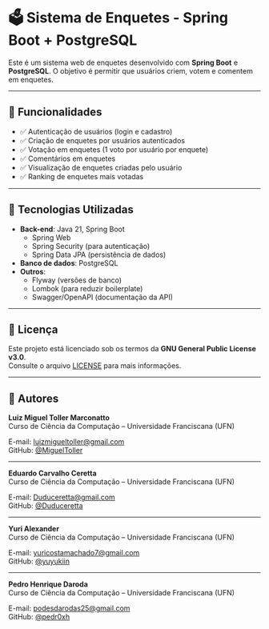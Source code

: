 # 🗳️ Sistema de Enquetes - Spring Boot + PostgreSQL

Este é um sistema web de enquetes desenvolvido com **Spring Boot** e **PostgreSQL**. O objetivo é permitir que usuários criem, votem e comentem em enquetes.

---

## 🚀 Funcionalidades

- ✅ Autenticação de usuários (login e cadastro)
- ✅ Criação de enquetes por usuários autenticados
- ✅ Votação em enquetes (1 voto por usuário por enquete)
- ✅ Comentários em enquetes
- ✅ Visualização de enquetes criadas pelo usuário
- ✅ Ranking de enquetes mais votadas

---

## 🧱 Tecnologias Utilizadas

- **Back-end**: Java 21, Spring Boot
  - Spring Web
  - Spring Security (para autenticação)
  - Spring Data JPA (persistência de dados)
- **Banco de dados**: PostgreSQL
- **Outros**:
  - Flyway (versões de banco)
  - Lombok (para reduzir boilerplate)
  - Swagger/OpenAPI (documentação da API)

---

## 📝 Licença

Este projeto está licenciado sob os termos da **GNU General Public License v3.0**.  
Consulte o arquivo [LICENSE](LICENSE) para mais informações.

---

## 👤 Autores

**Luiz Miguel Toller Marconatto**  
Curso de Ciência da Computação – Universidade Franciscana (UFN)  

E-mail: luizmigueltoller@gmail.com  
GitHub: [@MiguelToller](https://github.com/MiguelToller)

---

**Eduardo Carvalho Ceretta**  
Curso de Ciência da Computação – Universidade Franciscana (UFN)  

E-mail: Duduceretta@gmail.com  
GitHub: [@Duduceretta](https://github.com/Duduceretta)

---

**Yuri Alexander**  
Curso de Ciência da Computação – Universidade Franciscana (UFN)  

E-mail: yuricostamachado7@gmail.com  
GitHub: [@yuyukiin](https://github.com/yuyukiin)

---

**Pedro Henrique Daroda**  
Curso de Ciência da Computação – Universidade Franciscana (UFN)  

E-mail: podesdarodas25@gmail.com  
GitHub: [@pedr0xh](https://github.com/pedr0xh)
